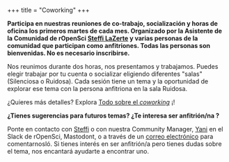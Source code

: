 +++
title = "Coworking"
+++

**Participa en nuestras reuniones de co-trabajo, socialización y horas de oficina los primeros martes de cada mes.
Organizado por la Asistente de la Comunidad de rOpenSci [Steffi LaZerte](/author/steffi-lazerte) y varias personas de la comunidad que participan como anfitriones.
Todas las personas son bienvenidas.
No es necesario inscribirse.**

Nos reunimos durante dos horas, nos presentamos y trabajamos. Puedes elegir
trabajar por tu cuenta o socializar eligiendo diferentes "salas" (Silenciosa o Ruidosa).
Cada sesión tiene un tema y la oportunidad de explorar ese tema con la persona 
anfitriona en la sala Ruidosa.

¿Quieres más detalles? Explora [Todo sobre el _coworking_](/blog/2023/06/21/coworking/) ¡!

**¿Tienes sugerencias para futuros temas? ¿Te interesa ser anfitrión/na ?**

Ponte en contacto con [Steffi](/author/steffi-lazerte) o con nuestra Community Manager, [Yani](/author/yanina-bellini-saibene) en el Slack de rOpenSci, Mastodont, o a través de un [correo electrónico](yabellini@ropensci.org) para comentarnosló.
Si tienes interés en ser anfitrión/a pero tienes dudas sobre el tema, nos encantará
ayudarte a encontrar uno.


